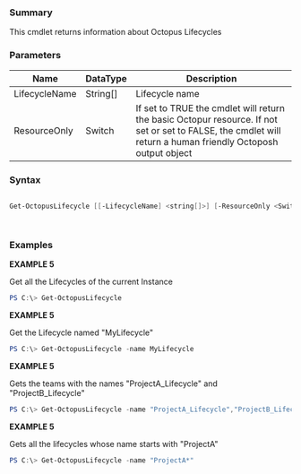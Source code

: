 ﻿### Summary
This cmdlet returns information about Octopus Lifecycles
### Parameters
| Name | DataType          | Description |
| ------------- | ----------- | ----------- |
| LifecycleName | String[] |  Lifecycle name     |
| ResourceOnly | Switch |  If set to TRUE the cmdlet will return the basic Octopur resource. If not set or set to FALSE, the cmdlet will return a human friendly Octoposh  output object     |

### Syntax
``` powershell

Get-OctopusLifecycle [[-LifecycleName] <string[]>] [-ResourceOnly <SwitchParameter>] [<CommonParameters>]




``` 

### Examples
**EXAMPLE 5**

Get all the Lifecycles of the current Instance

 ``` powershell 
 PS C:\> Get-OctopusLifecycle
 ``` 

**EXAMPLE 5**

Get the Lifecycle named "MyLifecycle"

 ``` powershell 
 PS C:\> Get-OctopusLifecycle -name MyLifecycle
 ``` 

**EXAMPLE 5**

Gets the teams with the names "ProjectA_Lifecycle" and "ProjectB_Lifecycle"

 ``` powershell 
 PS C:\> Get-OctopusLifecycle -name "ProjectA_Lifecycle","ProjectB_Lifecycle"
 ``` 

**EXAMPLE 5**

Gets all the lifecycles whose name starts with "ProjectA"

 ``` powershell 
 PS C:\> Get-OctopusLifecycle -name "ProjectA*"
 ``` 

